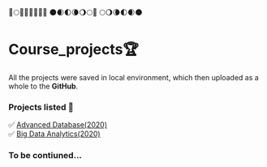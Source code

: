 :full_moon_with_face::full_moon::waning_gibbous_moon::waning_crescent_moon::first_quarter_moon::waxing_crescent_moon::new_moon::new_moon_with_face:	:new_moon::waxing_crescent_moon::first_quarter_moon::waning_crescent_moon::waning_gibbous_moon::full_moon::full_moon_with_face:
:full_moon::waning_gibbous_moon::waning_crescent_moon::first_quarter_moon::waxing_crescent_moon::new_moon:

# Course_projects:trophy:
All the projects were saved in local environment, which then uploaded as a whole to the **GitHub**.

### Projects listed :dart:
:white_check_mark: [Advanced Database(2020)](https://github.com/Edwardus666/Course_projects/tree/main/Advanced_Database(2020))  
:white_check_mark: [Big Data Analytics(2020)](https://github.com/Edwardus666/Course_projects/tree/main/Big_Data_Analytics_with_R)  
### To be contiuned...



